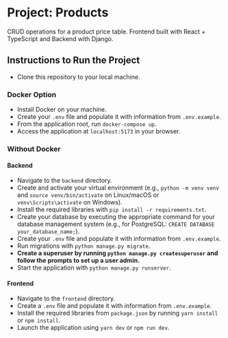 # Project: Products

CRUD operations for a product price table. Frontend built with React + TypeScript and Backend with Django.

## Instructions to Run the Project

- Clone this repository to your local machine.

### Docker Option

- Install Docker on your machine.
- Create your `.env` file and populate it with information from `.env.example`.
- From the application root, run `docker-compose up`.
- Access the application at `localhost:5173` in your browser.

### Without Docker

#### Backend

- Navigate to the `backend` directory.
- Create and activate your virtual environment (e.g., `python -m venv venv` and `source venv/bin/activate` on Linux/macOS or `venv\Scripts\activate` on Windows).
- Install the required libraries with `pip install -r requirements.txt`.
- Create your database by executing the appropriate command for your database management system (e.g., for PostgreSQL: `CREATE DATABASE your_database_name;`).
- Create your `.env` file and populate it with information from `.env.example`.
- Run migrations with `python manage.py migrate`.
- **Create a superuser by running `python manage.py createsuperuser` and follow the prompts to set up a user admin.**
- Start the application with `python manage.py runserver`.

#### Frontend

- Navigate to the `frontend` directory.
- Create a `.env` file and populate it with information from `.env.example`.
- Install the required libraries from `package.json` by running `yarn install` or `npm install`.
- Launch the application using `yarn dev` or `npm run dev`.
